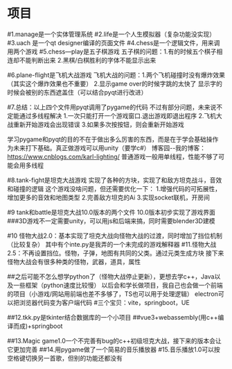 # 项目
#1.manage是一个实体管理系统
#2.life是一个人生模拟器（复杂功能没实现）
#3.uach 是一个qt designer编译的页面文件
#4.chess是一个逻辑文件，用来调用两个游戏
#5.chess—play是五子棋游戏
五子棋的问题：1.有的时候五个棋子相连却不能判断出来
2.黑棋/白棋胜利的字体不能显示出来

#6.plane-flight是飞机大战游戏
飞机大战的问题：1.两个飞机碰撞时没有爆炸效果（其实这个爆炸效果也不重要）
2.显示game over的时候字跳的太快了
显示字的时候会被别的东西遮盖住（可以结合pyqt进行改进）

#7.总结：以上四个文件用pyqt调用了pygame的代码
不过有部分问题，未来说不定能通过多线程解决
1.一次只能打开一个游戏窗口.退出游戏即退出程序
2.飞机大战重新开始游戏会出现错误
3.如果多次按按钮，则会重新开始游戏

学习pygame和pyqt的目的不在于做出多么厉害的东西，而是在于学会基础操作
为未来打下基础。真正做游戏可以用unity（要学c#）
博客园--我的博客：https://www.cnblogs.com/karl-lighting/
普通游戏一般用单线程，性能不够了可能会用多线程

#8.tank-fight是坦克大战游戏
实现了各种的方块，实现了和敌方坦克战斗，音效和碰撞的逻辑
这个游戏没啥问题，但还需要优化一下：
1.增强代码的可拓展性，增加更多的音效和地图类型
2.完善敌方坦克的Ai
3.实现socket联机，开房间

#9 tank和battle是坦克大战10.0版本的两个文件
10.0版本初步实现了游戏界面
###3D游戏不一定需要unity，可以用js和后端来搞，同时需要blender3D建模

#10 怪物大战2.0：基本实现了坦克大战向怪物大战的过渡，同时增加了挡位机制（比较复杂）
其中有个inte.py是我弄的一个未完成的游戏解释器
#11.怪物大战2.5：不再设置挡位。怪物，子弹，地图有共同的父类。通过元类生成方块
接下来怪物大战会有很多种类的怪物，武器，道具，属性

##之后可能不怎么想学python了（怪物大战停止更新），更想去学c++，Java以及一些框架（python速度比较慢）
以后会和学长做项目，我自己也会做一个前端的项目（小游戏/网站用前端也差不多够了，TS也可以用于处理逻辑）
electron可以把浏览器代码变为客户端代码
#三个宝贝：vite，springboot，UE

##12.tkk.py是tkinter结合数据库的一个小项目
##vue3+webassembly(用c++编译而成)+springboot

##13.Magic game1.0一个不完善有bug的c++初级坦克大战，接下来的版本会让它更加完善
##14.用pygame做了一个简易的音乐播放器
#15.音乐播放1.0可以按空格键切换另一首歌，但别的功能还都没有
